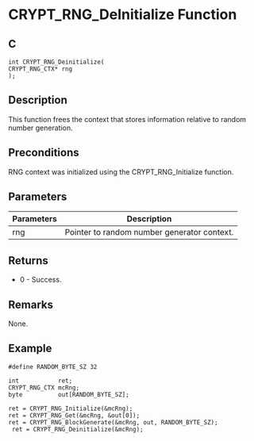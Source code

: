 # CRYPT_RNG_DeInitialize Function

## C
    int CRYPT_RNG_Deinitialize(
    CRYPT_RNG_CTX* rng
    );

## Description

This function frees the context that stores information relative to random number generation.

## Preconditions

RNG context was initialized using the CRYPT_RNG_Initialize function.

## Parameters

|Parameters  |Description  |
|----|----|
|rng  |Pointer to random number generator context.  |


## Returns

- 0 - Success.

## Remarks 

None.


## Example

    #define RANDOM_BYTE_SZ 32

    int           ret;
    CRYPT_RNG_CTX mcRng;
    byte          out[RANDOM_BYTE_SZ];

    ret = CRYPT_RNG_Initialize(&mcRng);
    ret = CRYPT_RNG_Get(&mcRng, &out[0]);
    ret = CRYPT_RNG_BlockGenerate(&mcRng, out, RANDOM_BYTE_SZ);
     ret = CRYPT_RNG_Deinitialize(&mcRng);